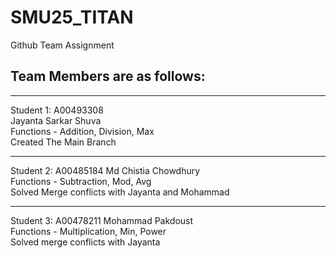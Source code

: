 # SMU25_TITAN
Github Team Assignment

## Team Members are as follows:
---

Student 1: A00493308  
Jayanta Sarkar Shuva <br>
Functions - Addition, Division, Max <br>
Created The Main Branch

---
Student 2: A00485184
Md Chistia Chowdhury <br>
Functions - Subtraction, Mod, Avg <br>
Solved Merge conflicts with Jayanta and Mohammad

---
Student 3: A00478211
Mohammad Pakdoust  <br>
Functions - Multiplication, Min, Power <br>
Solved merge conflicts with Jayanta